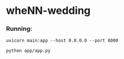 # wheNN-wedding

### Running:
```
uvicorn main:app --host 0.0.0.0 --port 8000
```

```
python app/app.py
```